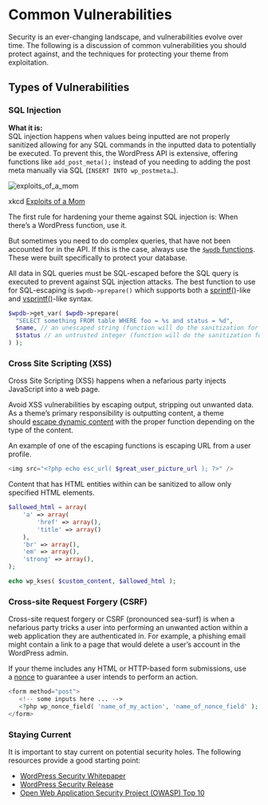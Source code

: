 # Common Vulnerabilities

Security is an ever-changing landscape, and vulnerabilities evolve over time. The following is a discussion of common vulnerabilities you should protect against, and the techniques for protecting your theme from exploitation.

## Types of Vulnerabilities

### SQL Injection

**What it is:**  
SQL injection happens when values being inputted are not properly sanitized allowing for any SQL commands in the inputted data to potentially be executed. To prevent this, the WordPress API is extensive, offering functions like `add_post_meta();` instead of you needing to adding the post meta manually via SQL (`INSERT INTO wp_postmeta…`).

![exploits_of_a_mom](https://make.wordpress.org/docs/files/2013/03/exploits_of_a_mom.png)

xkcd [Exploits of a Mom](https://xkcd.com/327/)

The first rule for hardening your theme against SQL injection is: When there’s a WordPress function, use it.

But sometimes you need to do complex queries, that have not been accounted for in the API. If this is the case, always use the [`$wpdb` functions](https://developer.wordpress.org/reference/classes/wpdb/). These were built specifically to protect your database.

All data in SQL queries must be SQL-escaped before the SQL query is executed to prevent against SQL injection attacks. The best function to use for SQL-escaping is `$wpdb->prepare()` which supports both a [sprintf()](http://secure.php.net/sprintf)\-like and [vsprintf()](http://secure.php.net/vsprintf)\-like syntax.

```php
$wpdb->get_var( $wpdb->prepare(
  "SELECT something FROM table WHERE foo = %s and status = %d",
  $name, // an unescaped string (function will do the sanitization for you)
  $status // an untrusted integer (function will do the sanitization for you)
) );
```

### Cross Site Scripting (XSS)

Cross Site Scripting (XSS) happens when a nefarious party injects JavaScript into a web page.

Avoid XSS vulnerabilities by escaping output, stripping out unwanted data. As a theme’s primary responsibility is outputting content, a theme should [escape dynamic content](https://developer.wordpress.org/themes/theme-security/data-sanitization-escaping/) with the proper function depending on the type of the content.

An example of one of the escaping functions is escaping URL from a user profile.

```php
<img src="<?php echo esc_url( $great_user_picture_url ); ?>" />
```

Content that has HTML entities within can be sanitized to allow only specified HTML elements.

```php
$allowed_html = array(
    'a' => array(
        'href' => array(),
        'title' => array()
    ),
    'br' => array(),
    'em' => array(),
    'strong' => array(),
);

echo wp_kses( $custom_content, $allowed_html );
```

### Cross-site Request Forgery (CSRF)

Cross-site request forgery or CSRF (pronounced sea-surf) is when a nefarious party tricks a user into performing an unwanted action within a web application they are authenticated in. For example, a phishing email might contain a link to a page that would delete a user’s account in the WordPress admin.

If your theme includes any HTML or HTTP-based form submissions, use a [nonce](https://developer.wordpress.org/themes/theme-security/using-nonces/) to guarantee a user intends to perform an action.

```php
<form method="post">
   <!-- some inputs here ... -->
   <?php wp_nonce_field( 'name_of_my_action', 'name_of_nonce_field' ); ?>
</form>
```

### Staying Current

It is important to stay current on potential security holes. The following resources provide a good starting point:

*   [WordPress Security Whitepaper](https://wordpress.org/about/security/)
*   [WordPress Security Release](https://wordpress.org/news/category/security/)
*   [Open Web Application Security Project (OWASP) Top 10](https://www.owasp.org/index.php/OWASP_Top_Ten_Cheat_Sheet)